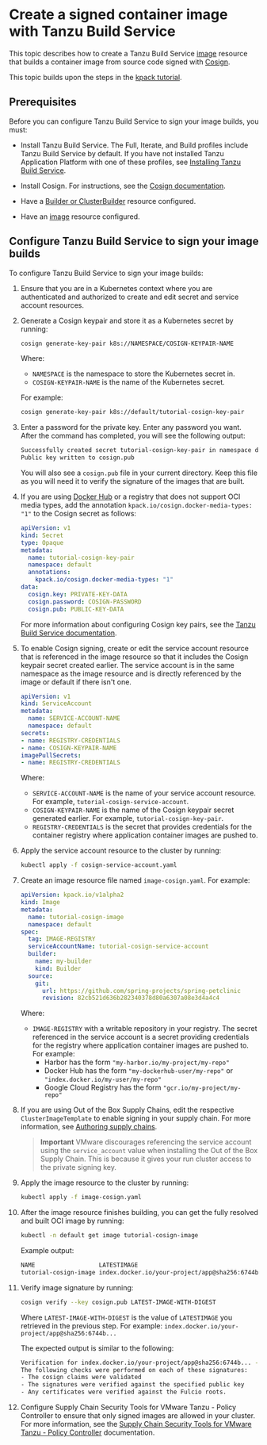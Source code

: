 # Create a signed container image with Tanzu Build Service

This topic describes how to create a Tanzu Build Service
[image](https://docs.vmware.com/en/Tanzu-Build-Service/1.9/vmware-tanzu-build-service/managing-images.html)
resource that builds a container image from source code signed with
[Cosign](https://github.com/sigstore/cosign).

This topic builds upon the steps in the
[kpack tutorial](https://github.com/pivotal/kpack/blob/main/docs/tutorial.md).

## <a id="prereqs"></a> Prerequisites

Before you can configure Tanzu Build Service to sign your image builds, you must:

- Install Tanzu Build Service. The Full, Iterate, and Build profiles include Tanzu Build Service by default.
If you have not installed Tanzu Application Platform with one of these profiles,
see [Installing Tanzu Build Service](install-tbs.md).

- Install Cosign. For instructions, see the [Cosign documentation](https://docs.sigstore.dev/cosign/installation/).

- Have a [Builder or ClusterBuilder](https://docs.vmware.com/en/Tanzu-Build-Service/1.9/vmware-tanzu-build-service/managing-builders.html)
resource configured.

- Have an [image](https://docs.vmware.com/en/Tanzu-Build-Service/1.9/vmware-tanzu-build-service/managing-images.html)
resource configured.

## <a id="sign-image-builds"></a> Configure Tanzu Build Service to sign your image builds

To configure Tanzu Build Service to sign your image builds:

1. Ensure that you are in a Kubernetes context where you are authenticated and authorized to
create and edit secret and service account resources.

1. Generate a Cosign keypair and store it as a Kubernetes secret by running:

    ```bash
    cosign generate-key-pair k8s://NAMESPACE/COSIGN-KEYPAIR-NAME
    ```

    Where:

    - `NAMESPACE` is the namespace to store the Kubernetes secret in.
    - `COSIGN-KEYPAIR-NAME` is the name of the Kubernetes secret.

    For example:

    ```bash
    cosign generate-key-pair k8s://default/tutorial-cosign-key-pair
    ```

1. Enter a password for the private key. Enter any password you want.
After the command has completed, you will see the following output:

    ```bash
    Successfully created secret tutorial-cosign-key-pair in namespace default
    Public key written to cosign.pub
    ```

    You will also see a `cosign.pub` file in your current directory.
    Keep this file as you will need it to verify the signature of the images that are built.

1. If you are using [Docker Hub](https://hub.docker.com/) or a registry that does not support OCI
media types, add the annotation `kpack.io/cosign.docker-media-types: "1"` to the Cosign secret as follows:

    ```yaml
    apiVersion: v1
    kind: Secret
    type: Opaque
    metadata:
      name: tutorial-cosign-key-pair
      namespace: default
      annotations:
        kpack.io/cosign.docker-media-types: "1"
    data:
      cosign.key: PRIVATE-KEY-DATA
      cosign.password: COSIGN-PASSWORD
      cosign.pub: PUBLIC-KEY-DATA
    ```

    For more information about configuring Cosign key pairs, see the
    [Tanzu Build Service documentation](https://docs.vmware.com/en/Tanzu-Build-Service/1.9/vmware-tanzu-build-service/managing-images.html#image-signing-with-cosign).

1. To enable Cosign signing, create or edit the service account resource that is
referenced in the image resource so that it includes the Cosign keypair secret created earlier. The
service account is in the same namespace as the image resource and is directly referenced by the
image or default if there isn't one.

    ```yaml
    apiVersion: v1
    kind: ServiceAccount
    metadata:
      name: SERVICE-ACCOUNT-NAME
      namespace: default
    secrets:
    - name: REGISTRY-CREDENTIALS
    - name: COSIGN-KEYPAIR-NAME
    imagePullSecrets:
    - name: REGISTRY-CREDENTIALS
    ```

    Where:

    - `SERVICE-ACCOUNT-NAME` is the name of your service account resource.
    For example, `tutorial-cosign-service-account`.
    - `COSIGN-KEYPAIR-NAME` is the name of the Cosign keypair secret generated earlier.
    For example, `tutorial-cosign-key-pair`.
    - `REGISTRY-CREDENTIALS` is the secret that provides credentials for the
    container registry where application container images are pushed to.

1. Apply the service account resource to the cluster by running:

    ```bash
    kubectl apply -f cosign-service-account.yaml
    ```

2. Create an image resource file named `image-cosign.yaml`. For example:

    ```yaml
    apiVersion: kpack.io/v1alpha2
    kind: Image
    metadata:
      name: tutorial-cosign-image
      namespace: default
    spec:
      tag: IMAGE-REGISTRY
      serviceAccountName: tutorial-cosign-service-account
      builder:
        name: my-builder
        kind: Builder
      source:
        git:
          url: https://github.com/spring-projects/spring-petclinic
          revision: 82cb521d636b282340378d80a6307a08e3d4a4c4
    ```

    Where:

    - `IMAGE-REGISTRY` with a writable repository in your registry.
    The secret referenced in the service account is a secret providing credentials
    for the registry where application container images are pushed to. For example:
      - Harbor has the form `"my-harbor.io/my-project/my-repo"`
      - Docker Hub has the form `"my-dockerhub-user/my-repo"` or `"index.docker.io/my-user/my-repo"`
      - Google Cloud Registry has the form `"gcr.io/my-project/my-repo"`

3. If you are using Out of the Box Supply Chains, edit the respective `ClusterImageTemplate`
to enable signing in your supply chain. For more information, see [Authoring supply chains](../scc/authoring-supply-chains.md).

    > **Important** VMware discourages referencing the service account using the `service_account` value
    > when installing the Out of the Box Supply Chain.
    > This is because it gives your run cluster access to the private signing key.

1. Apply the image resource to the cluster by running:

    ```bash
    kubectl apply -f image-cosign.yaml
    ```

2. After the image resource finishes building, you can get the fully resolved and built OCI image by running:

    ```bash
    kubectl -n default get image tutorial-cosign-image
    ```

    Example output:

    ```bash
    NAME                  LATESTIMAGE                                        READY
    tutorial-cosign-image index.docker.io/your-project/app@sha256:6744b...   True
    ```

3. Verify image signature by running:

    ```bash
    cosign verify --key cosign.pub LATEST-IMAGE-WITH-DIGEST
    ```

    Where `LATEST-IMAGE-WITH-DIGEST` is the value of `LATESTIMAGE` you retrieved in
    the previous step. For example: `index.docker.io/your-project/app@sha256:6744b...`

    The expected output is similar to the following:

    ```bash
    Verification for index.docker.io/your-project/app@sha256:6744b... --
    The following checks were performed on each of these signatures:
    - The cosign claims were validated
    - The signatures were verified against the specified public key
    - Any certificates were verified against the Fulcio roots.
    ```

4. Configure Supply Chain Security Tools for VMware Tanzu - Policy Controller
to ensure that only signed images are allowed in your cluster.
For more information, see the [Supply Chain Security Tools for VMware Tanzu - Policy Controller](../scst-policy/overview.md) documentation.
